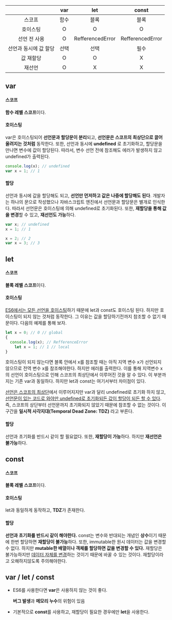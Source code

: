 |                       | var  |       let        |      const       |
| :-------------------: | :--: | :--------------: | :--------------: |
|        스코프         | 함수 |       블록       |       블록       |
|       호이스팅        |  O   |        O         |        O         |
|     선언 전 사용      |  O   | RefferencedError | RefferencedError |
| 선언과 동시에 값 할당 | 선택 |       선택       |       필수       |
|       값 재할당       |  O   |        O         |        X         |
|        재선언         |  O   |        X         |        X         |



## var

#### 스코프

**함수 레벨 스코프**이다.

#### 호이스팅

var은 호이스팅되어 **선언문과 할당문이 분리**되고, **선언문은 스코프의 최상단으로 끌어올려지는 것처럼** 동작한다. 또한, 선언과 동시에 **undefined** 로 초기화하고, 할당문을 만나면 변수에 값이 할당된다. 따라서, 변수 선언 전에 참조해도 에러가 발생하지 않고 undefined가 출력된다.

```javascript
console.log(x); // undefined
var x = 1; // 1
```

#### 할당

선언과 동시에 값을 할당해도 되고, **선언만 먼저하고 값은 나중에 할당해도 된다**. 개발자는 하나의 문으로 작성했으나 자바스크립트 엔진에서 선언문과 할당문은 별개로 인식한다. 따라서 선언문은 호이스팅에 의해 undefined로 초기화된다. 또한, **재할당을 통해 값을 변경**할 수 있고, **재선언도 가능**하다.

```javascript
var x; // undefined
x = 1; // 1

x = 2; // 2
var x = 3; // 3
```



## let

#### 스코프

**블록 레벨 스코프**이다.

#### 호이스팅

<u>ES6에서는 모든 선언을 호이스팅</u>하기 때문에 let과 const도 호이스팅 된다. 하지만 호이스팅이 되지 않는 것처럼 동작한다. 그 이유는 값을 할당하기전까지 참조할 수 없기 때문이다. 다음의 예제를 통해 보자.

```javascript
let x = 0; // 0 // global
{
  console.log(x); // RefferenceError
	let x = 1; // 1 // local
}
```

호이스팅이 되지 않는다면 블록 안에서 x를 참조할 때는 아직 지역 변수 x가 선언되지 않으므로 전역 변수 x를 참조해야한다. 하지만 에러를 출력한다. 이를 통해 지역변수 x의 선언이 호이스팅으로 인해 스코프의 최상단에서 이루어진 것을 알 수 있다. 이 부분까지는 기존 var과 동일하다. 하지만 let과 const는 여기서부터 차이점이 있다.

<u>선언은 스코프의 최상단</u>에서 이루어지지만 var과 달리 undefined로 초기화 하지 않고, <u>선언문이 있는 코드로 와야만 undefined로 초기화되든 값이 할당이 되든 할 수 있다</u>. 즉, 스코프의 상단부터 선언문까지 초기화되지 않았기 때문에 참조할 수 없는 것이다. 이 구간을 **일시적 사각지대(Temporal Dead Zone: TDZ)** 라고 부른다.

#### 할당

선언과 초기화를 반드시 같이 할 필요없다. 또한, **재할당이 가능**하다. 하지만 **재선언은 불가능**하다.



## const

#### 스코프

**블록 레벨 스코프**이다.

#### 호이스팅

let과 동일하게 동작하고, **TDZ**가 존재한다.

#### 할당

**선언과 초기화를 반드시 같이 해야한다.** const는 변수와 반대되는 개념인 **상수**이기 때문에 한번 할당하면 **재할당이 불가능**하다. 또한, immutable한 원시 데이터는 값을 변경할 수 없다. 하지만 **mutable한 배열이나 객체를 할당하면 값을 변경할 수 있다.** 재할당은 불가능하지만 <u>데이터 자체를 변경</u>하는 것이기 때문에 바꿀 수 있는 것이다. 재할당이라고 오해하지않도록 주의해야한다.



## var / let / const

- ES6를 사용한다면 **var**은 사용하지 않는 것이 좋다.

  **버그 발생**과 **메모리 누수**의 위험이 있음

- 기본적으로 **const**를 사용하고, 재할당이 필요한 경우에만 **let**을 사용한다.